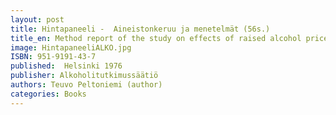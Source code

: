 ```yaml
---
layout: post
title: Hintapaneeli -  Aineistonkeruu ja menetelmät (56s.)
title_en: Method report of the study on effects of raised alcohol prices on sales of alcohol in Helsinki 1975
image: HintapaneeliALKO.jpg
ISBN: 951-9191-43-7
published:  Helsinki 1976 
publisher: Alkoholitutkimussäätiö
authors: Teuvo Peltoniemi (author)
categories: Books
---
```

